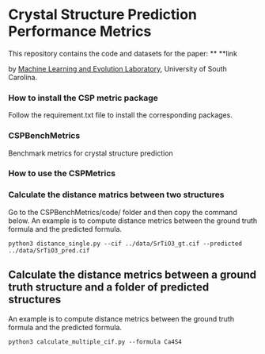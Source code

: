 # Crystal Structure Prediction Performance Metrics
This repository contains the code and datasets for the paper:
**
**link



by <a href="http://mleg.cse.sc.edu" target="_blank">Machine Learning and Evolution Laboratory</a>, University of South Carolina.

### How to install the CSP metric package
Follow the requirement.txt file to install the corresponding packages.


### CSPBenchMetrics
Benchmark metrics for crystal structure prediction


### How to use the CSPMetrics 


### Calculate the distance matrics between two structures

Go to the CSPBenchMetrics/code/ folder and then copy the command below.
An example is to compute distance metrics between the ground truth formula and the predicted formula. 
```
python3 distance_single.py --cif ../data/SrTiO3_gt.cif --predicted ../data/SrTiO3_pred.cif
```

## Calculate the distance metrics between a ground truth structure and a folder of predicted structures

An example is to compute distance metrics between the ground truth formula and the predicted formula.
```
python3 calculate_multiple_cif.py --formula Ca4S4
```
